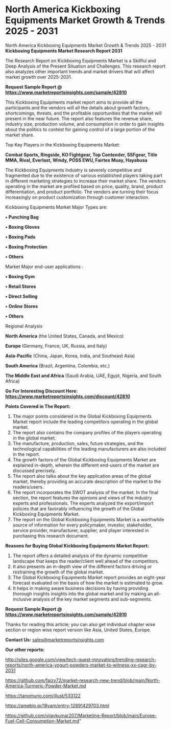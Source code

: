 # North America Kickboxing Equipments Market Growth & Trends 2025 - 2031
North America Kickboxing Equipments Market Growth & Trends 2025 - 2031
<strong>Kickboxing Equipments Market Research Report 2031</strong>

The Research Report on Kickboxing Equipments Market is a Skillful and Deep Analysis of the Present Situation and Challenges. This research report also analyzes other important trends and market drivers that will affect market growth over 2025-2031.

<strong>Request Sample Report @ <a href=https://www.marketreportsinsights.com/sample/42810>https://www.marketreportsinsights.com/sample/42810</a></strong>

This Kickboxing Equipments market report aims to provide all the participants and the vendors will all the details about growth factors, shortcomings, threats, and the profitable opportunities that the market will present in the near future. The report also features the revenue share, industry size, production volume, and consumption in order to gain insights about the politics to contest for gaining control of a large portion of the market share.

Top Key Players in the Kickboxing Equipments Market:

<strong>Combat Sports, Ringside, KO Fightgear, Top Contender, SSFgear, Title MMA, Rival, Everlast, Windy, POSS EWU, Fairtex Muay, Hayabusa</strong>

The Kickboxing Equipments Industry is severely competitive and fragmented due to the existence of various established players taking part in different marketing strategies to increase their market share. The vendors operating in the market are profiled based on price, quality, brand, product differentiation, and product portfolio. The vendors are turning their focus increasingly on product customization through customer interaction.

Kickboxing Equipments Market Major Types are:

<strong>•  Punching Bag

•  Boxing Gloves

•  Boxing Pads

•  Boxing Protection

•  Others</strong>

Market Major end-user applications :

<strong>•  Boxing Gym

•  Retail Stores

•  Direct Selling

•  Online Stores

•  Others</strong>

Regional Analysis

</u><strong><b>North America</b></strong> (the United States, Canada, and Mexico)

<strong><b>Europe </b></strong>(Germany, France, UK, Russia, and Italy)

<strong><b>Asia-Pacific</b></strong> (China, Japan, Korea, India, and Southeast Asia)

<strong><b>South America</b></strong> (Brazil, Argentina, Colombia, etc.)

<strong><b>The Middle East and Africa</b></strong> (Saudi Arabia, UAE, Egypt, Nigeria, and South Africa)

<strong>Go For Interesting Discount Here: <a href=https://www.marketreportsinsights.com/discount/42810>https://www.marketreportsinsights.com/discount/42810</a></strong>

<strong>Points Covered in The Report:</strong>
<ol>
  <li>The major points considered in the Global Kickboxing Equipments Market report include the leading competitors operating in the global market.</li>
  <li>The report also contains the company profiles of the players operating in the global market.</li>
  <li>The manufacture, production, sales, future strategies, and the technological capabilities of the leading manufacturers are also included in the report.</li>
  <li>The growth factors of the Global Kickboxing Equipments Market are explained in-depth, wherein the different end-users of the market are discussed precisely.</li>
  <li>The report also talks about the key application areas of the global market, thereby providing an accurate description of the market to the readers/users.</li>
  <li>The report incorporates the SWOT analysis of the market. In the final section, the report features the opinions and views of the industry experts and professionals. The experts analyzed the export/import policies that are favorably influencing the growth of the Global Kickboxing Equipments Market.</li>
  <li>The report on the Global Kickboxing Equipments Market is a worthwhile source of information for every policymaker, investor, stakeholder, service provider, manufacturer, supplier, and player interested in purchasing this research document.</li>
</ol>
<strong>Reasons for Buying Global Kickboxing Equipments Market Report:</strong>

<ol>
  <li>The report offers a detailed analysis of the dynamic competitive landscape that keeps the reader/client well ahead of the competitors.</li>
  <li>It also presents an in-depth view of the different factors driving or restraining the growth of the global market.</li>
  <li>The Global Kickboxing Equipments Market report provides an eight-year forecast evaluated on the basis of how the market is estimated to grow.</li>
  <li>It helps in making aware business decisions by having providing thorough insights insights into the global market and by making an all-inclusive analysis of the key market segments and sub-segments.</li>
</ol>
<strong>Request Sample Report @ <a href=https://www.marketreportsinsights.com/sample/42810>https://www.marketreportsinsights.com/sample/42810</a></strong>


Thanks for reading this article; you can also get individual chapter wise section or region wise report version like Asia, United States, Europe.

<strong>Contact Us:</strong>
sales@marketreportsinsights.com

<strong>Our other reports:</strong>

<a href=http://sites.google.com/view/tech-quest-innovators/trending-research-reports/north-america-yogurt-powders-market-to-witness-xx-cagr-by-2031>http://sites.google.com/view/tech-quest-innovators/trending-research-reports/north-america-yogurt-powders-market-to-witness-xx-cagr-by-2031</a>

<a href=https://github.com/faizy72/market-research-new-trend/blob/main/North-America-Turmeric-Powder-Market.md>https://github.com/faizy72/market-research-new-trend/blob/main/North-America-Turmeric-Powder-Market.md</a>

<a href=https://tanomuno.com/illust/533122>https://tanomuno.com/illust/533122</a>

<a href=https://ameblo.jp/18yam/entry-12891429703.html>https://ameblo.jp/18yam/entry-12891429703.html</a>

<a href=https://github.com/vijaykumar207/Marketing-Report/blob/main/Europe-Fuel-Cell-Consumption-Market.md>https://github.com/vijaykumar207/Marketing-Report/blob/main/Europe-Fuel-Cell-Consumption-Market.md</a>"
